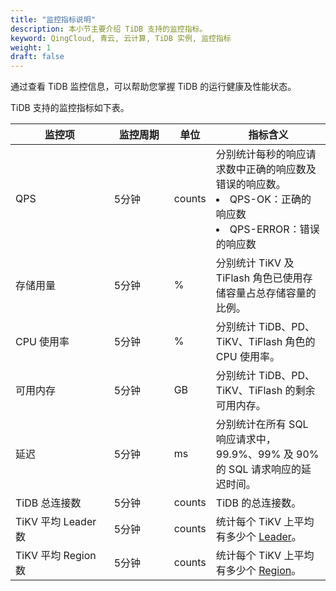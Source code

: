 ```yaml
---
title: "监控指标说明"
description: 本小节主要介绍 TiDB 支持的监控指标。 
keyword: QingCloud, 青云, 云计算, TiDB 实例, 监控指标
weight: 1
draft: false
---
```


通过查看 TiDB 监控信息，可以帮助您掌握 TiDB 的运行健康及性能状态。

TiDB 支持的监控指标如下表。

| <span style="display:inline-block;width:140px">监控项</span> | <span style="display:inline-block;width:80px">监控周期</span> | 单位   | 指标含义                                                     |
| ------------------------------------------------------------ | ------------------------------------------------------------ | ------ | ------------------------------------------------------------ |
| QPS                                                          | 5分钟                                                        | counts | 分别统计每秒的响应请求数中正确的响应数及错误的响应数。<br/><li>QPS-OK：正确的响应数</li><li>QPS-ERROR：错误的响应数</li> |
| 存储用量                                                     | 5分钟                                                        | %      | 分别统计 TiKV 及 TiFlash 角色已使用存储容量占总存储容量的比例。 |
| CPU 使用率                                                   | 5分钟                                                        | %      | 分别统计 TiDB、PD、TiKV、TiFlash 角色的 CPU 使用率。         |
| 可用内存                                                     | 5分钟                                                        | GB     | 分别统计 TiDB、PD、TiKV、TiFlash 的剩余可用内存。            |
| 延迟                                                         | 5分钟                                                        | ms     | 分别统计在所有 SQL 响应请求中， 99.9%、99% 及 90% 的 SQL 请求响应的延迟时间。 |
| TiDB 总连接数                                                | 5分钟                                                        | counts | TiDB 的总连接数。                                            |
| TiKV 平均 Leader 数                                           | 5分钟                                                        | counts | 统计每个 TiKV 上平均有多少个 [Leader](../../../intro/term/#leaderfollowerlearner)。 |
| TiKV 平均  Region 数                                         | 5分钟                                                        | counts | 统计每个 TiKV 上平均有多少个 [Region](../../../intro/term/#regionpeerraft-group)。 |



